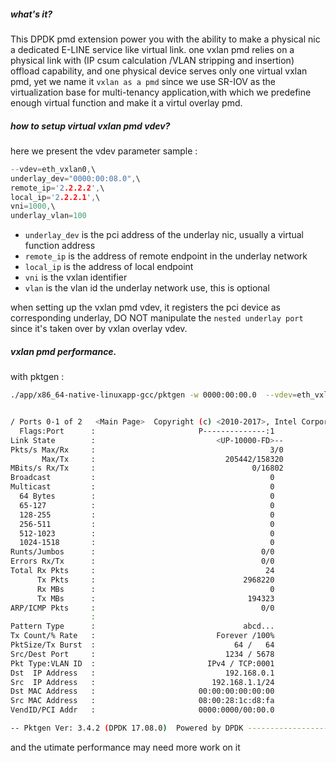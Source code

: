##### what's it?

This DPDK pmd extension power you with the ability to make a physical nic a dedicated E-LINE service  like virtual link.
one vxlan pmd relies on a physical link with (IP csum calculation /VLAN stripping and insertion) offload capability, and one physical device serves only one virtual vxlan pmd, yet we name it `vxlan as a pmd` since we use SR-IOV as the virtualization base for multi-tenancy application,with which we predefine enough virtual function and make it a virtul overlay pmd.


##### how to setup virtual vxlan pmd vdev?

here we present the vdev parameter sample :
```c
--vdev=eth_vxlan0,\
underlay_dev="0000:00:08.0",\
remote_ip='2.2.2.2',\
local_ip='2.2.2.1',\
vni=1000,\
underlay_vlan=100

```

 - `underlay_dev` is the pci address of the underlay nic, usually a virtual function address
 - `remote_ip` is the address of remote endpoint in the underlay network
 - `local_ip` is the address of local endpoint 
 - `vni` is the vxlan identifier
 - `vlan` is the vlan id the underlay network use, this is optional
 
when setting up the vxlan pmd vdev, it registers the pci device as corresponding underlay, DO NOT manipulate the `nested underlay port` since it's taken over by vxlan overlay vdev.


##### vxlan pmd performance.

with pktgen :
```bash
./app/x86_64-native-linuxapp-gcc/pktgen -w 0000:00:00.0  --vdev=eth_vxlan0,underlay_dev="0000:00:08.0",remote_ip='2.2.2.2',local_ip='2.2.2.1',vni=1000,underlay_vlan=100 -- -P -T -f themes/white-black.theme -m '[1:2].1'
```

```bash

/ Ports 0-1 of 2   <Main Page>  Copyright (c) <2010-2017>, Intel Corporation
  Flags:Port      :                       P--------------:1
Link State        :                           <UP-10000-FD>--
Pkts/s Max/Rx     :                                       3/0
       Max/Tx     :                             205442/158320
MBits/s Rx/Tx     :                                   0/16802
Broadcast         :                                       0
Multicast         :                                       0
  64 Bytes        :                                       0
  65-127          :                                       0
  128-255         :                                       0
  256-511         :                                       0
  512-1023        :                                       0
  1024-1518       :                                       0
Runts/Jumbos      :                                     0/0
Errors Rx/Tx      :                                     0/0
Total Rx Pkts     :                                      24
      Tx Pkts     :                                 2968220
      Rx MBs      :                                       0
      Tx MBs      :                                  194323
ARP/ICMP Pkts     :                                     0/0
                  :
Pattern Type      :                                 abcd...
Tx Count/% Rate   :                           Forever /100%
PktSize/Tx Burst  :                               64 /   64
Src/Dest Port     :                             1234 / 5678
Pkt Type:VLAN ID  :                         IPv4 / TCP:0001
Dst  IP Address   :                             192.168.0.1
Src  IP Address   :                          192.168.1.1/24
Dst MAC Address   :                       00:00:00:00:00:00
Src MAC Address   :                       08:00:28:1c:d8:fa
VendID/PCI Addr   :                       0000:0000/00:00.0

-- Pktgen Ver: 3.4.2 (DPDK 17.08.0)  Powered by DPDK --------------------------
```

and the utimate performance may need more work on it
